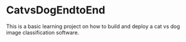 # CatvsDogEndtoEnd

This is a basic learning project on how to build and deploy a cat vs dog image classification software.
